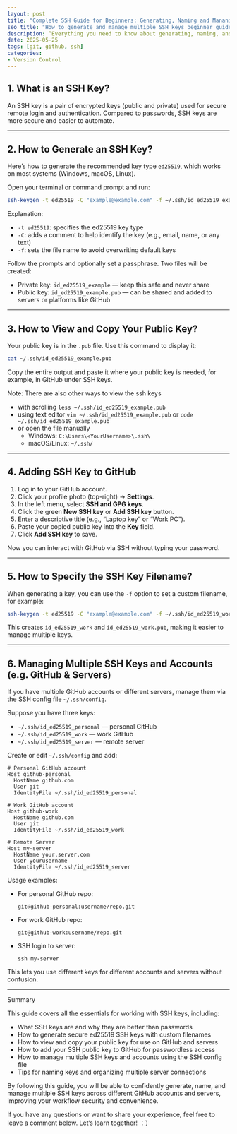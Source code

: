 ```yaml
---
layout: post
title: "Complete SSH Guide for Beginners: Generating, Naming and Mananing SSH Keys."
seo_title: "How to generate and manage multiple SSH keys beginner guide"
description: “Everything you need to know about generating, naming, and managing SSH keys.”
date: 2025-05-25
tags: [git, github, ssh]
categories:
- Version Control
---
```

## 1. What is an SSH Key?

An SSH key is a pair of encrypted keys (public and private) used for secure remote login and authentication. Compared to passwords, SSH keys are more secure and easier to automate.

---

## 2. How to Generate an SSH Key?

Here’s how to generate the recommended key type `ed25519`, which works on most systems (Windows, macOS, Linux).

Open your terminal or command prompt and run:

```bash
ssh-keygen -t ed25519 -C "example@example.com" -f ~/.ssh/id_ed25519_example
```

Explanation:

- `-t ed25519`: specifies the ed25519 key type  
- `-C`: adds a comment to help identify the key (e.g., email, name, or any text)  
- `-f`: sets the file name to avoid overwriting default keys  

Follow the prompts and optionally set a passphrase. Two files will be created:

- Private key: `id_ed25519_example` — keep this safe and never share  
- Public key: `id_ed25519_example.pub` — can be shared and added to servers or platforms like GitHub  

---

## 3. How to View and Copy Your Public Key?

Your public key is in the `.pub` file. Use this command to display it:

```bash
cat ~/.ssh/id_ed25519_example.pub
```

Copy the entire output and paste it where your public key is needed, for example, in GitHub under SSH keys.

Note:
There are also other ways to view the ssh keys
- with scrolling `less ~/.ssh/id_ed25519_example.pub`
- using text editor `vim ~/.ssh/id_ed25519_example.pub` or `code ~/.ssh/id_ed25519_example.pub`
- or open the file manually
  - Windows: `C:\Users\<YourUsername>\.ssh\`
  - macOS/Linux: `~/.ssh/`

---

## 4. Adding SSH Key to GitHub

1. Log in to your GitHub account.  
2. Click your profile photo (top-right) → **Settings**.  
3. In the left menu, select **SSH and GPG keys**.  
4. Click the green **New SSH key** or **Add SSH key** button.  
5. Enter a descriptive title (e.g., “Laptop key” or “Work PC”).  
6. Paste your copied public key into the **Key** field.  
7. Click **Add SSH key** to save.  

Now you can interact with GitHub via SSH without typing your password.

---

## 5. How to Specify the SSH Key Filename?

When generating a key, you can use the `-f` option to set a custom filename, for example:

```bash
ssh-keygen -t ed25519 -C "example@example.com" -f ~/.ssh/id_ed25519_work
```

This creates `id_ed25519_work` and `id_ed25519_work.pub`, making it easier to manage multiple keys.

---

## 6. Managing Multiple SSH Keys and Accounts (e.g. GitHub & Servers)

If you have multiple GitHub accounts or different servers, manage them via the SSH config file `~/.ssh/config`.

Suppose you have three keys:

- `~/.ssh/id_ed25519_personal` — personal GitHub  
- `~/.ssh/id_ed25519_work` — work GitHub  
- `~/.ssh/id_ed25519_server` — remote server  

Create or edit `~/.ssh/config` and add:

```ssh-config
# Personal GitHub account
Host github-personal
  HostName github.com
  User git
  IdentityFile ~/.ssh/id_ed25519_personal

# Work GitHub account
Host github-work
  HostName github.com
  User git
  IdentityFile ~/.ssh/id_ed25519_work

# Remote Server
Host my-server
  HostName your.server.com
  User yourusername
  IdentityFile ~/.ssh/id_ed25519_server
```

Usage examples:

- For personal GitHub repo:

  ```
  git@github-personal:username/repo.git
  ```

- For work GitHub repo:

  ```
  git@github-work:username/repo.git
  ```

- SSH login to server:

  ```
  ssh my-server
  ```

This lets you use different keys for different accounts and servers without confusion.

---

Summary

This guide covers all the essentials for working with SSH keys, including:

- What SSH keys are and why they are better than passwords  
- How to generate secure ed25519 SSH keys with custom filenames  
- How to view and copy your public key for use on GitHub and servers  
- How to add your SSH public key to GitHub for passwordless access  
- How to manage multiple SSH keys and accounts using the SSH config file  
- Tips for naming keys and organizing multiple server connections  

By following this guide, you will be able to confidently generate, name, and manage multiple SSH keys across different GitHub accounts and servers, improving your workflow security and convenience. 

If you have any questions or want to share your experience, feel free to leave a comment below. Let’s learn together! ：）

